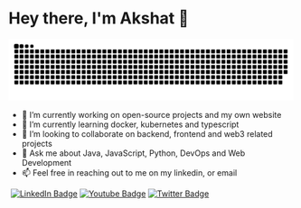 # Hey there, I'm Akshat 👋 
<div id="pacman" align="center">
<img src="https://github.com/Akshat-Mishra101/Akshat-Mishra101/blob/main/Images/grid-snake.svg" alt="commit grid snake">
</div>
<ul>
  <li>🔭 I’m currently working on open-source projects and my own website</li>
  <li>🌱 I’m currently learning docker, kubernetes and typescript</li>
  <li>👯 I’m looking to collaborate on backend, frontend and web3 related projects</li>
  <li>💬 Ask me about Java, JavaScript, Python, DevOps and Web Development</li>
  <li>📫 Feel free in reaching out to me on my linkedin, or email</li>
</ul>
<div id="badges">
  <img src="https://komarev.com/ghpvc/?username=Akshat-Mishra101&style=flat-square&color=blue" alt=""/>
  <a href="https://www.linkedin.com/in/0xakshat/"><img src="https://img.shields.io/badge/LinkedIn-blue?style=for-the-badge&logo=linkedin&logoColor=white" alt="LinkedIn Badge"/></a>
  <a href="#"><img src="https://img.shields.io/badge/YouTube-red?style=for-the-badge&logo=youtube&logoColor=white" alt="Youtube Badge"/></a>
  <a href="https://twitter.com/0xakshat"><img src="https://img.shields.io/badge/Twitter-blue?style=for-the-badge&logo=twitter&logoColor=white" alt="Twitter Badge"/></a>
</div>


